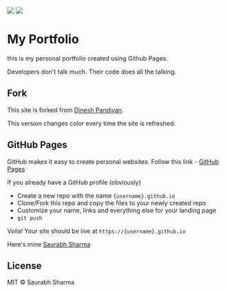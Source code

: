 [![](https://img.shields.io/github/languages/count/isthattyler/LandingPage)](https://img.shields.io/github/languages/count/isthattyler/LandingPage)
[![](https://img.shields.io/github/languages/top/isthattyler/LandingPage)](https://img.shields.io/github/languages/top/isthattyler/LandingPage)
# My Portfolio

this is my personal portfolio created using Github Pages.

Developers don't talk much. Their code does all the talking. 


## Fork

This site is forked from [Dinesh Pandiyan](https://flexdinesh.github.io).

This version changes color every time the site is refreshed.

## GitHub Pages

GitHub makes it easy to create personal websites. Follow this link - [GitHub Pages](https://pages.github.com/)

If you already have a GitHub profile (obviously)

* Create a new repo with the name `{username}.github.io`
* Clone/Fork this repo and copy the files to your newly created repo
* Customize your name, links and everything else for your landing page
* `git push`

Voila! Your site should be live at `https://{username}.github.io`

Here's mine [Saurabh Sharma](https://saurabh-sh.github.io)

## License

MIT © Saurabh Sharma
